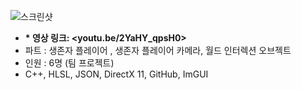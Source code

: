 ![스크린샷](https://github.com/jiheaBaik/DX11_3D_TeamPortfolio_DeadByDaylight/assets/105536725/f4c76281-7b31-426b-8e36-a1ae1a253c7c)
* <b>* 영상 링크: <youtu.be/2YaHY_qpsH0></b>
* 파트 : 생존자 플레이어 , 생존자 플레이어 카메라, 월드 인터렉션 오브젝트
* 인원 : 6명 (팀 프로젝트)
* C++, HLSL, JSON, DirectX 11, GitHub, ImGUI

